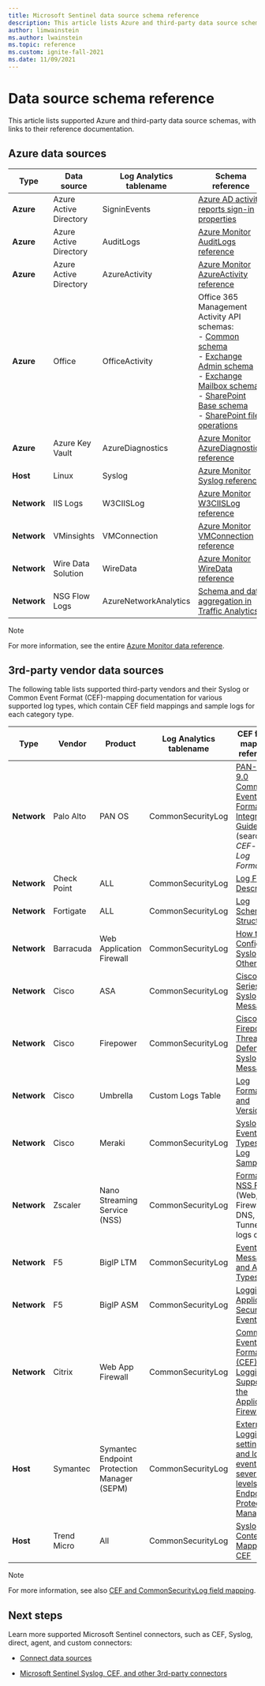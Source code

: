 ```yaml
---
title: Microsoft Sentinel data source schema reference
description: This article lists Azure and third-party data source schemas supported by Microsoft Sentinel, with links to their reference documentation.
author: limwainstein
ms.author: lwainstein
ms.topic: reference
ms.custom: ignite-fall-2021
ms.date: 11/09/2021
---
```


# Data source schema reference

This article lists supported Azure and third-party data source schemas, with links to their reference documentation.

## Azure data sources

| Type                             | Data source             | Log Analytics tablename | Schema reference |
| -------------------------------- | ---------------------- | ---------------------- | ---------------- |
| **Azure**                            | Azure Active Directory | SigninEvents           | [Azure AD activity reports sign-in properties](/graph/api/resources/signin#properties) |
| **Azure**                            | Azure Active Directory | AuditLogs              | [Azure Monitor AuditLogs reference](/azure/azure-monitor/reference/tables/auditlogs) |
| **Azure**                            | Azure Active Directory | AzureActivity          | [Azure Monitor AzureActivity reference](/azure/azure-monitor/reference/tables/azureactivity) |
| **Azure**                            | Office                 | OfficeActivity         | Office 365 Management Activity API schemas: <br>- [Common schema](/office/office-365-management-api/office-365-management-activity-api-schema#common-schema)   <br>- [Exchange Admin schema](/office/office-365-management-api/office-365-management-activity-api-schema#exchange-admin-schema) <br>- [Exchange Mailbox schema](/office/office-365-management-api/office-365-management-activity-api-schema#exchange-mailbox-schema)  <br>- [SharePoint Base schema](/office/office-365-management-api/office-365-management-activity-api-schema#sharepoint-base-schema)   <br>- [SharePoint file operations](/office/office-365-management-api/office-365-management-activity-api-schema#sharepoint-file-operations) |
| **Azure**                            | Azure Key Vault         | AzureDiagnostics       | [Azure Monitor AzureDiagnostics reference](/azure/azure-monitor/reference/tables/azurediagnostics) |
| **Host**                             | Linux                  | Syslog                 | [Azure Monitor Syslog reference](/azure/azure-monitor/reference/tables/syslog) |
| **Network**                          | IIS Logs               | W3CIISLog              | [Azure Monitor W3CIISLog reference](/azure/azure-monitor/reference/tables/w3ciislog) |
| **Network**                          | VMinsights             | VMConnection           | [Azure Monitor VMConnection reference](/azure/azure-monitor/reference/tables/vmconnection) |
| **Network**                          | Wire Data Solution     | WireData               | [Azure Monitor WireData reference](/azure/azure-monitor/reference/tables/wiredata) |
| **Network**                          | NSG Flow Logs          | AzureNetworkAnalytics  | [Schema and data aggregation in Traffic Analytics](../network-watcher/traffic-analytics-schema.md) |


> [!NOTE]
> For more information, see the entire [Azure Monitor data reference](/azure/azure-monitor/reference/).
>
## 3rd-party vendor data sources

The following table lists supported third-party vendors and their Syslog or Common Event Format (CEF)-mapping documentation for various supported log types, which contain CEF field mappings and sample logs for each category type.

| Type |	Vendor |	Product	| Log Analytics tablename |	CEF field-mapping reference  |
| ----- | ----- | ----- | ----- |----- |
| **Network** |	Palo Alto	| PAN OS	| CommonSecurityLog |	[PAN-OS 9.0 Common Event Format Integration Guide](https://docs.paloaltonetworks.com/content/dam/techdocs/en_US/pdf/cef/pan-os-90-cef-configuration-guide.pdf) (search for *CEF- style Log Formats*) |
| **Network** |	Check Point	 |ALL	| CommonSecurityLog	| [Log Fields Description](https://supportcenter.checkpoint.com/supportcenter/portal?eventSubmit_doGoviewsolutiondetails=&solutionid=sk109795)       |
| **Network** |	Fortigate	| ALL	| CommonSecurityLog	| [Log Schema Structure](https://docs.fortinet.com/document/fortigate/6.2.3/fortios-log-message-reference/738142/log-schema-structure)         |
| **Network** |	Barracuda |	Web Application Firewall |	CommonSecurityLog	| [How to Configure Syslog and Other Logs](https://campus.barracuda.com/product/webapplicationfirewall/doc/4259935/how-to-configure-syslog-and-other-logs/)  |
| **Network** |	Cisco |	ASA	| CommonSecurityLog	| [Cisco ASA Series Syslog Messages](https://www.cisco.com/c/en/us/td/docs/security/asa/syslog/b_syslog/about.html)    |
| **Network** |	Cisco |	Firepower	| CommonSecurityLog	| [Cisco Firepower Threat Defense Syslog Messages](https://www.cisco.com/c/en/us/td/docs/security/firepower/Syslogs/b_fptd_syslog_guide.html)    |
| **Network** | Cisco	| Umbrella	| Custom Logs Table	 | [Log Formats and Versioning](https://docs.umbrella.com/deployment-umbrella/docs/log-formats-and-versioning)   |
| **Network**	| Cisco	| Meraki	| CommonSecurityLog |	[Syslog Event Types and Log Samples](https://documentation.meraki.com/zGeneral_Administration/Monitoring_and_Reporting/Syslog_Event_Types_and_Log_Samples)    |
| **Network**	| Zscaler |	Nano Streaming Service (NSS)|	CommonSecurityLog |	[Formatting NSS Feeds](https://help.zscaler.com/zia/documentation-knowledgebase/analytics/nss/nss-feeds/formatting-nss-feeds) (Web, Firewall, DNS, and Tunnel logs only) |
| **Network**	|F5	| BigIP LTM|	CommonSecurityLog|	[Event Messages and Attack Types](https://techdocs.f5.com/kb/en-us/products/big-ip_ltm/manuals/product/bigip-external-monitoring-implementations-13-0-0/15.html)  |
| **Network** |	F5	| BigIP ASM|	CommonSecurityLog|	[Logging Application Security Events](https://techdocs.f5.com/kb/en-us/products/big-ip_asm/manuals/product/asm-implementations-13-1-0/14.html)                                                           |
| **Network** |	Citrix	|Web App Firewall	| CommonSecurityLog|	[Common Event Format (CEF) Logging Support in the Application Firewall](https://support.citrix.com/article/CTX136146)  |
|**Host** |Symantec | Symantec Endpoint Protection Manager (SEPM) | CommonSecurityLog|[External Logging settings and log event severity levels for Endpoint Protection Manager](https://support.symantec.com/us/en/article.tech171741.html)|
|**Host** |Trend Micro |All |CommonSecurityLog | [Syslog Content Mapping - CEF](https://docs.trendmicro.com/en-us/enterprise/trend-micro-apex-central-2019-online-help/appendices/syslog-mapping-cef.aspx) |


> [!NOTE]
> For more information, see also [CEF and CommonSecurityLog field mapping](cef-name-mapping.md).
> 
## Next steps

Learn more supported Microsoft Sentinel connectors, such as CEF, Syslog, direct, agent, and custom connectors:

- [Connect data sources](connect-data-sources.md)

- [Microsoft Sentinel Syslog, CEF, and other 3rd-party connectors](https://techcommunity.microsoft.com/t5/azure-sentinel/azure-sentinel-syslog-cef-and-other-3rd-party-connectors-grand/ba-p/803891)
